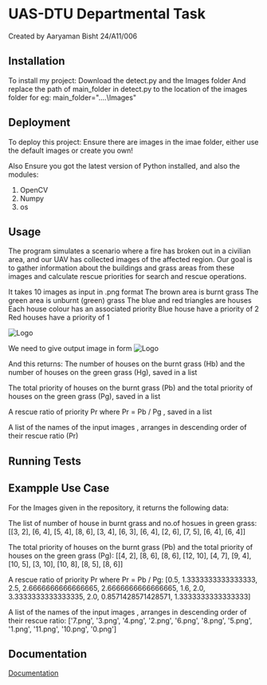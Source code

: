 
# UAS-DTU Departmental Task

Created by Aaryaman Bisht
24/A11/006



## Installation

To install my project:
Download the detect.py and the Images folder
And replace the path of main_folder in detect.py to the location of the images folder
for eg:
main_folder="....\\Images"



    
## Deployment

To deploy this project:
Ensure there are images in the imae folder, either use the default images or create you own!

Also Ensure you got the latest version of Python installed, and also the modules:
1) OpenCV
2) Numpy
3) os




## Usage

The program simulates a scenario where a fire has broken out in a civilian area, and our UAV has collected images of the affected region. Our goal is to gather information about the buildings and grass areas from these images and calculate rescue priorities for search and rescue operations.

It takes 10 images as input in .png format
The brown area is burnt grass
The green area is unburnt (green) grass
The blue and red triangles are houses
Each house colour has an associated priority
Blue house have a priority of 2
Red houses have a priority of 1



![Logo](https://i.ibb.co/5rPkW3R/Screenshot-2024-10-01-234705.png)

We need to give output image in form
![Logo](https://i.ibb.co/4NtDmX9/Screenshot-2024-10-02-172845.png)


And this returns:
The number of houses on the burnt grass (Hb) and the number of houses on the green grass (Hg), saved in a list

The total priority of houses on the burnt grass (Pb) and the total priority of houses on the green grass (Pg), saved in a list

A rescue ratio of priority Pr where Pr = Pb / Pg , saved in a list

A list of the names of the input images , arranges in descending order of their rescue ratio
(Pr)
## Running Tests




## Exampple Use Case

For the Images given in the repository, it returns the following data:

The list of number of house in burnt grass and no.of hosues in green grass:
 [[3, 2], [6, 4], [5, 4], [8, 6], [3, 4], [6, 3], [6, 4], [2, 6], [7, 5], [6, 4], [6, 4]]

The total priority of houses on the burnt grass (Pb) and the total priority of houses on the green grass (Pg):
 [[4, 2], [8, 6], [8, 6], [12, 10], [4, 7], [9, 4], [10, 5], [3, 10], [10, 8], [8, 5], [8, 6]]

A rescue ratio of priority Pr where Pr = Pb / Pg:
 [0.5, 1.3333333333333333, 2.5, 2.6666666666666665, 2.6666666666666665, 1.6, 2.0, 3.3333333333333335, 2.0, 0.8571428571428571, 1.3333333333333333]
 
A list of the names of the input images , arranges in descending order of their rescue ratio:
 ['7.png', '3.png', '4.png', '2.png', '6.png', '8.png', '5.png', '1.png', '11.png', '10.png', '0.png']


## Documentation

[Documentation](https://github.com/ScriptedLines/ForestFire_Rescue_Detector/blob/main/Documentation.docx)

